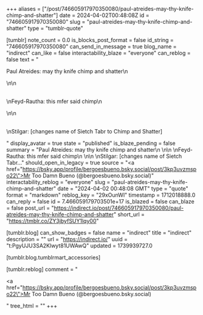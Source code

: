 +++
aliases = ["/post/746605917970350080/paul-atreides-may-thy-knife-chimp-and-shatter"]
date = 2024-04-02T00:48:08Z
id = "746605917970350080"
slug = "paul-atreides-may-thy-knife-chimp-and-shatter"
type = "tumblr-quote"

[tumblr]
note_count = 0.0
is_blocks_post_format = false
id_string = "746605917970350080"
can_send_in_message = true
blog_name = "indirect"
can_like = false
interactability_blaze = "everyone"
can_reblog = false
text = "<p>Paul Atreides: may thy knife chimp and shatter\n<br/></p>\n\n<p><br/>\nFeyd-Rautha: this mfer said chimp\n<br/></p>\n\n<p><br/>\nStilgar: [changes name of Sietch Tabr to Chimp and Shatter]</p>"
display_avatar = true
state = "published"
is_blaze_pending = false
summary = "Paul Atreides: may thy knife chimp and shatter\n \n\n \nFeyd-Rautha: this mfer said chimp\n \n\n \nStilgar: [changes name of Sietch Tabr..."
should_open_in_legacy = true
source = "<a href=\"https://bsky.app/profile/bergoesbueno.bsky.social/post/3kp3uvzmspo22\">Mr Too Damn Bueno (@bergoesbueno.bsky.social)</a>"
interactability_reblog = "everyone"
slug = "paul-atreides-may-thy-knife-chimp-and-shatter"
date = "2024-04-02 00:48:08 GMT"
type = "quote"
format = "markdown"
reblog_key = "29xOunWl"
timestamp = 1712018888.0
can_reply = false
id = 7.466059179703501e+17
is_blazed = false
can_blaze = false
post_url = "https://indirect.io/post/746605917970350080/paul-atreides-may-thy-knife-chimp-and-shatter"
short_url = "https://tmblr.co/ZY3jbyfSUY1lqy00"

[tumblr.blog]
can_show_badges = false
name = "indirect"
title = "indirect"
description = ""
url = "https://indirect.io/"
uuid = "t:PgyUJU3SA2Klwyt81UWAwQ"
updated = 1739939727.0

[tumblr.blog.tumblrmart_accessories]

[tumblr.reblog]
comment = "<p><a href=\"https://bsky.app/profile/bergoesbueno.bsky.social/post/3kp3uvzmspo22\">Mr Too Damn Bueno (@bergoesbueno.bsky.social)</a></p>"
tree_html = ""
+++
